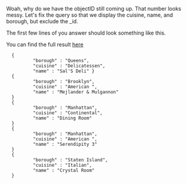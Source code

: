 Woah, why do we have the objectID still coming up. That number looks messy.
Let's fix the query so that we display the cuisine, name, and borough,
but exclude the _id.

The first few lines of you answer should look something like this.

You can find the full result [here](https://gist.github.com/lmdisch/eb44179a8cc7d944676cc575a5d406b0)

```
  { 
          "borough" : "Queens", 
          "cuisine" : "Delicatessen", 
          "name" : "Sal'S Deli" }
  {
          "borough" : "Brooklyn",
          "cuisine" : "American ",
          "name" : "Mejlander & Mulgannon"
  }
  {
          "borough" : "Manhattan",
          "cuisine" : "Continental",
          "name" : "Dining Room"
  }
  {
          "borough" : "Manhattan",
          "cuisine" : "American ",
          "name" : "Serendipity 3"
  }
  {
          "borough" : "Staten Island",
          "cuisine" : "Italian",
          "name" : "Crystal Room"
  }

```